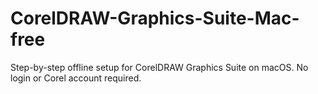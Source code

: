 # CorelDRAW-Graphics-Suite-Mac-free
Step-by-step offline setup for CorelDRAW Graphics Suite on macOS. No login or Corel account required.
